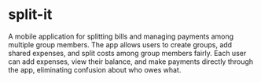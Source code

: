 # split-it
A mobile application for splitting bills and managing payments among multiple group members. The app allows users to create groups, add shared expenses, and split costs among group members fairly. Each user can add expenses, view their balance, and make payments directly through the app, eliminating confusion about who owes what.
